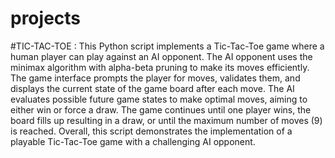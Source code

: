 # projects

#TIC-TAC-TOE :
This Python script implements a Tic-Tac-Toe game where a human player can play against an AI opponent. The AI opponent uses the minimax algorithm with alpha-beta pruning to make its moves efficiently. The game interface prompts the player for moves, validates them, and displays the current state of the game board after each move. The AI evaluates possible future game states to make optimal moves, aiming to either win or force a draw. The game continues until one player wins, the board fills up resulting in a draw, or until the maximum number of moves (9) is reached. Overall, this script demonstrates the implementation of a playable Tic-Tac-Toe game with a challenging AI opponent.
